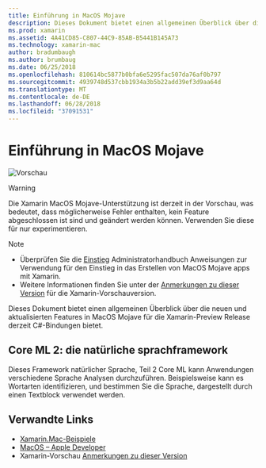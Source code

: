 ```yaml
---
title: Einführung in MacOS Mojave
description: Dieses Dokument bietet einen allgemeinen Überblick über die neuen und aktualisierten Features in MacOS Mojave für die Xamarin-Preview Release derzeit C#-Bindungen bietet.
ms.prod: xamarin
ms.assetid: 4A41CD85-C807-44C9-85AB-B5441B145A73
ms.technology: xamarin-mac
author: bradumbaugh
ms.author: brumbaug
ms.date: 06/25/2018
ms.openlocfilehash: 810614bc5877b0bfa6e5295fac507da76af0b797
ms.sourcegitcommit: 4939748d537cbb1934a3b5b22add39ef3d9aa64d
ms.translationtype: MT
ms.contentlocale: de-DE
ms.lasthandoff: 06/28/2018
ms.locfileid: "37091531"
---
```

# <a name="introduction-to-macos-mojave"></a>Einführung in MacOS Mojave

![Vorschau](~/media/shared/preview.png)

> [!WARNING]
> Die Xamarin MacOS Mojave-Unterstützung ist derzeit in der Vorschau, was bedeutet, dass möglicherweise Fehler enthalten, kein Feature abgeschlossen ist sind und geändert werden können. Verwenden Sie diese für nur experimentieren.

> [!NOTE]
> - Überprüfen Sie die [Einstieg](~/mac/platform/introduction-to-macos-mojave/get-started.md) Administratorhandbuch Anweisungen zur Verwendung für den Einstieg in das Erstellen von MacOS Mojave apps mit Xamarin.
> - Weitere Informationen finden Sie unter der [Anmerkungen zu dieser Version](https://releases.xamarin.com/preview-release-xcode-10-beta/) für die Xamarin-Vorschauversion.

Dieses Dokument bietet einen allgemeinen Überblick über die neuen und aktualisierten Features in MacOS Mojave für die Xamarin-Preview Release derzeit C#-Bindungen bietet.

## <a name="core-ml-2-natural-language-framework"></a>Core ML 2: die natürliche sprachframework

Dieses Framework natürlicher Sprache, Teil 2 Core ML kann Anwendungen verschiedene Sprache Analysen durchzuführen. Beispielsweise kann es Wortarten identifizieren, und bestimmen Sie die Sprache, dargestellt durch einen Textblock verwendet werden.

## <a name="related-links"></a>Verwandte Links

- [Xamarin.Mac-Beispiele](https://developer.xamarin.com/samples/mac/)
- [MacOS – Apple Developer](https://developer.apple.com/macos/)
- Xamarin-Vorschau [Anmerkungen zu dieser Version](https://releases.xamarin.com/preview-release-xcode-10-beta/)
